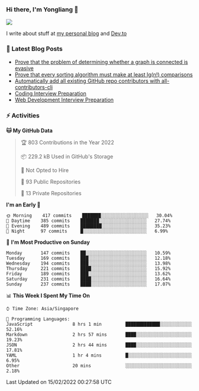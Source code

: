 ### Hi there, I'm Yongliang 👋 
<!--
**tlylt/tlylt** is a ✨ _special_ ✨ repository because its `README.md` (this file) appears on your GitHub profile.

Here are some ideas to get you started:

- 🔭 I’m currently working on ...
- 🌱 I’m currently learning ...
- 👯 I’m looking to collaborate on ...
- 🤔 I’m looking for help with ...
- 💬 Ask me about ...
- 📫 How to reach me: ...
- 😄 Pronouns: ...
- ⚡ Fun fact: ...
-->

<img
align="center"
src="https://github-readme-stats.vercel.app/api/?username=tlylt&theme=dracula"
/>

I write about stuff at [my personal blog](https://www.yongliangliu.com/) and [Dev.to](https://dev.to/tlylt)

### 📕 Latest Blog Posts

<!-- BLOG-POST-LIST:START -->
- [Prove that the problem of determining whether a graph is connected is evasive](https://www.yongliangliu.com/blog/prove-graph-check-connected-evasive/)
- [Prove that every sorting algorithm must make at least lg&lpar;n!&rpar; comparisons](https://www.yongliangliu.com/blog/prove-sorting-at-least-lgn/)
- [Automatically add all existing GitHub repo contributors with all-contributors-cli](https://www.yongliangliu.com/blog/all-contributors-cli-recognize-existing/)
- [Coding Interview Preparation](https://www.yongliangliu.com/blog/coding-interview-prep/)
- [Web Development Interview Preparation](https://www.yongliangliu.com/blog/web-dev-interview-prep/)
<!-- BLOG-POST-LIST:END -->

### ⚡ Activities
<!--START_SECTION:waka-->
**🐱 My GitHub Data** 

> 🏆 803 Contributions in the Year 2022
 > 
> 📦 229.2 kB Used in GitHub's Storage 
 > 
> 🚫 Not Opted to Hire
 > 
> 📜 93 Public Repositories 
 > 
> 🔑 13 Private Repositories  
 > 
**I'm an Early 🐤** 

```text
🌞 Morning    417 commits    ███████░░░░░░░░░░░░░░░░░░   30.04% 
🌆 Daytime    385 commits    ███████░░░░░░░░░░░░░░░░░░   27.74% 
🌃 Evening    489 commits    ████████░░░░░░░░░░░░░░░░░   35.23% 
🌙 Night      97 commits     █░░░░░░░░░░░░░░░░░░░░░░░░   6.99%

```
📅 **I'm Most Productive on Sunday** 

```text
Monday       147 commits    ██░░░░░░░░░░░░░░░░░░░░░░░   10.59% 
Tuesday      169 commits    ███░░░░░░░░░░░░░░░░░░░░░░   12.18% 
Wednesday    194 commits    ███░░░░░░░░░░░░░░░░░░░░░░   13.98% 
Thursday     221 commits    ████░░░░░░░░░░░░░░░░░░░░░   15.92% 
Friday       189 commits    ███░░░░░░░░░░░░░░░░░░░░░░   13.62% 
Saturday     231 commits    ████░░░░░░░░░░░░░░░░░░░░░   16.64% 
Sunday       237 commits    ████░░░░░░░░░░░░░░░░░░░░░   17.07%

```


📊 **This Week I Spent My Time On** 

```text
⌚︎ Time Zone: Asia/Singapore

💬 Programming Languages: 
JavaScript               8 hrs 1 min         █████████████░░░░░░░░░░░░   52.16% 
Markdown                 2 hrs 57 mins       ████░░░░░░░░░░░░░░░░░░░░░   19.23% 
JSON                     2 hrs 44 mins       ████░░░░░░░░░░░░░░░░░░░░░   17.81% 
YAML                     1 hr 4 mins         █░░░░░░░░░░░░░░░░░░░░░░░░   6.95% 
Other                    20 mins             ░░░░░░░░░░░░░░░░░░░░░░░░░   2.18%

```


 Last Updated on 15/02/2022 00:27:58 UTC
<!--END_SECTION:waka-->